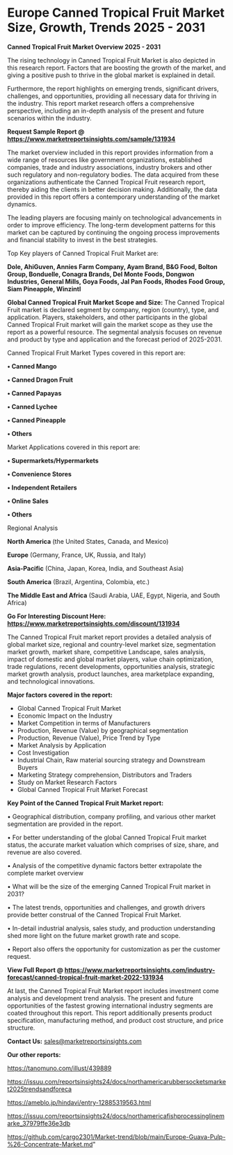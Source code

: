  # Europe Canned Tropical Fruit Market Size, Growth, Trends 2025 - 2031

<Strong> Canned Tropical Fruit Market Overview 2025 - 2031</strong>

The rising technology in Canned Tropical Fruit Market is also depicted in this research report. Factors that are boosting the growth of the market, and giving a positive push to thrive in the global market is explained in detail.

Furthermore, the report highlights on emerging trends, significant drivers, challenges, and opportunities, providing all necessary data for thriving in the industry. This report market research offers a comprehensive perspective, including an in-depth analysis of the present and future scenarios within the industry.

<strong>Request Sample Report @ <a href=https://www.marketreportsinsights.com/sample/131934>https://www.marketreportsinsights.com/sample/131934</a></strong>

The market overview included in this report provides information from a wide range of resources like government organizations, established companies, trade and industry associations, industry brokers and other such regulatory and non-regulatory bodies. The data acquired from these organizations authenticate the Canned Tropical Fruit research report, thereby aiding the clients in better decision making. Additionally, the data provided in this report offers a contemporary understanding of the market dynamics.

The leading players are focusing mainly on technological advancements in order to improve efficiency. The long-term development patterns for this market can be captured by continuing the ongoing process improvements and financial stability to invest in the best strategies.

Top Key players of Canned Tropical Fruit Market are:

<strong>Dole, AhiGuven, Annies Farm Company, Ayam Brand, B&G Food, Bolton Group, Bonduelle, Conagra Brands, Del Monte Foods, Dongwon Industries, General Mills, Goya Foods, Jal Pan Foods, Rhodes Food Group, Siam Pineapple, Winzintl</strong>

<strong><b>Global Canned Tropical Fruit Market Scope and Size:</b></strong>
The Canned Tropical Fruit market is declared segment by company, region (country), type, and application. Players, stakeholders, and other participants in the global Canned Tropical Fruit market will gain the market scope as they use the report as a powerful resource. The segmental analysis focuses on revenue and product by type and application and the forecast period of 2025-2031.

Canned Tropical Fruit Market Types covered in this report are:

<strong>• Canned Mango

• Canned Dragon Fruit

• Canned Papayas

• Canned Lychee

• Canned Pineapple

• Others</strong>

Market Applications covered in this report are:

<strong>• Supermarkets/Hypermarkets

• Convenience Stores

• Independent Retailers

• Online Sales

• Others</strong> 

Regional Analysis

<strong>North America</strong> (the United States, Canada, and Mexico)

<strong>Europe</strong> (Germany, France, UK, Russia, and Italy)

<strong>Asia-Pacific</strong> (China, Japan, Korea, India, and Southeast Asia)

<strong>South America</strong> (Brazil, Argentina, Colombia, etc.)

<strong>The Middle East and Africa</strong> (Saudi Arabia, UAE, Egypt, Nigeria, and South Africa)

<strong>Go For Interesting Discount Here: <a href=https://www.marketreportsinsights.com/discount/131934>https://www.marketreportsinsights.com/discount/131934</a></strong>

The Canned Tropical Fruit market report provides a detailed analysis of global market size, regional and country-level market size, segmentation market growth, market share, competitive Landscape, sales analysis, impact of domestic and global market players, value chain optimization, trade regulations, recent developments, opportunities analysis, strategic market growth analysis, product launches, area marketplace expanding, and technological innovations.

<strong><b>Major factors covered in the report:</b></strong>
<ul>
  <li>Global Canned Tropical Fruit Market </li>
  <li>Economic Impact on the Industry</li>
  <li>Market Competition in terms of Manufacturers</li>
  <li>Production, Revenue (Value) by geographical segmentation</li>
  <li>Production, Revenue (Value), Price Trend by Type</li>
  <li>Market Analysis by Application</li>
  <li>Cost Investigation</li>
  <li>Industrial Chain, Raw material sourcing strategy and Downstream Buyers</li>
  <li>Marketing Strategy comprehension, Distributors and Traders</li>
  <li>Study on Market Research Factors</li>
  <li>Global Canned Tropical Fruit Market Forecast</li>
</ul>

<strong><b>Key Point of the Canned Tropical Fruit Market report:</b></strong>

• Geographical distribution, company profiling, and various other market segmentation are provided in the report.

• For better understanding of the global Canned Tropical Fruit market status, the accurate market valuation which comprises of size, share, and revenue are also covered.

• Analysis of the competitive dynamic factors better extrapolate the complete market overview

• What will be the size of the emerging Canned Tropical Fruit market in 2031?

• The latest trends, opportunities and challenges, and growth drivers provide better construal of the Canned Tropical Fruit Market.

• In-detail industrial analysis, sales study, and production understanding shed more light on the future market growth rate and scope.

• Report also offers the opportunity for customization as per the customer request.

<strong><b>View Full Report @ <a href=https://www.marketreportsinsights.com/industry-forecast/canned-tropical-fruit-market-2022-131934>https://www.marketreportsinsights.com/industry-forecast/canned-tropical-fruit-market-2022-131934</a></b></strong>


At last, the Canned Tropical Fruit Market report includes investment come analysis and development trend analysis. The present and future opportunities of the fastest growing international industry segments are coated throughout this report. This report additionally presents product specification, manufacturing method, and product cost structure, and price structure.

<strong>Contact Us:</strong>
sales@marketreportsinsights.com

<strong>Our other reports:</strong>

<a href=https://tanomuno.com/illust/439889>https://tanomuno.com/illust/439889</a>

<a href=https://issuu.com/reportsinsights24/docs/northamericarubbersocketsmarket2025trendsandforeca>https://issuu.com/reportsinsights24/docs/northamericarubbersocketsmarket2025trendsandforeca</a>

<a href=https://ameblo.jp/hindavi/entry-12885319563.html>https://ameblo.jp/hindavi/entry-12885319563.html</a>

<a href=https://issuu.com/reportsinsights24/docs/northamericafishprocessinglinemarke_37979ffe36e3db>https://issuu.com/reportsinsights24/docs/northamericafishprocessinglinemarke_37979ffe36e3db</a>

<a href=https://github.com/cargo2301/Market-trend/blob/main/Europe-Guava-Pulp-%26-Concentrate-Market.md>https://github.com/cargo2301/Market-trend/blob/main/Europe-Guava-Pulp-%26-Concentrate-Market.md</a>"
